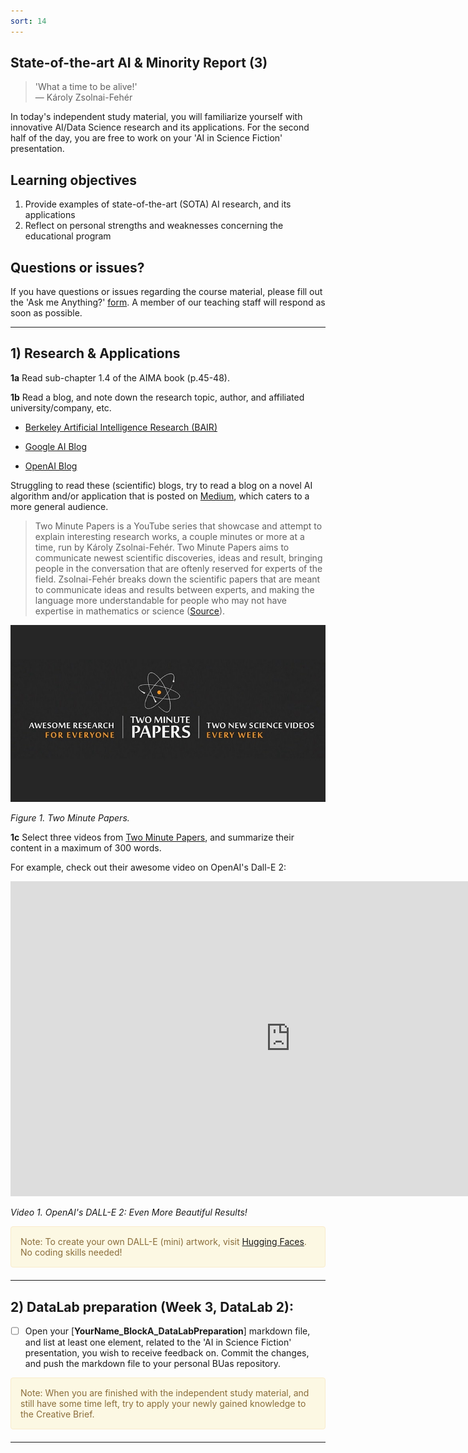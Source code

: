 ```yaml
---
sort: 14
---
```


## State-of-the-art AI & Minority Report (3)

>'What a time to be alive!' <br>
 ― Károly Zsolnai-Fehér

In today's independent study material, you will familiarize yourself with innovative AI/Data Science research and its applications. For the second half of the day, you are free to work on your 'AI in Science Fiction' presentation. 

## Learning objectives

1. Provide examples of state-of-the-art (SOTA) AI research, and its applications
2. Reflect on personal strengths and weaknesses concerning the educational program

## Questions or issues?

If you have questions or issues regarding the course material, please fill out the 'Ask me Anything?' [form](https://adsai.buas.nl/Contact%20Us/AskMeAnything.html). A member of our teaching staff will respond as soon as possible.

***

## 1) Research & Applications

__1a__ Read sub-chapter 1.4 of the AIMA book (p.45-48). 

__1b__ Read a blog, and note down the research topic, author, and affiliated university/company, etc.

- [Berkeley Artificial Intelligence Research (BAIR)](https://bair.berkeley.edu/blog/)

- [Google AI Blog](https://ai.googleblog.com/)

- [OpenAI Blog](https://openai.com/blog/)

Struggling to read these (scientific) blogs, try to read a blog on a novel AI algorithm and/or application that is posted on [Medium](https://medium.com/tag/artificial-intelligence), which caters to a more general audience. 

> Two Minute Papers is a YouTube series that showcase and attempt to explain interesting research works, a couple minutes or more at a time, run by Károly Zsolnai-Fehér. Two Minute Papers aims to communicate newest scientific discoveries, ideas and result, bringing people in the conversation that are oftenly reserved for experts of the field. Zsolnai-Fehér breaks down the scientific papers that are meant to communicate ideas and results between experts, and making the language more understandable for people who may not have expertise in mathematics or science ([Source](https://youtube.fandom.com/wiki/Two_Minute_Papers)).

<img src="./images/TwoMinutePapers.jpeg" alt="Two minute papers" width="560"/> 

*Figure 1. Two Minute Papers.*

__1c__ Select three videos from [Two Minute Papers](https://www.youtube.com/c/K%C3%A1rolyZsolnai), and summarize their content in a maximum of 300 words.  

For example, check out their awesome video on OpenAI's Dall-E 2:

<iframe width="896" height="504" src="https://www.youtube-nocookie.com/embed/lbUluHiqwoA" title="YouTube video player" frameborder="0" allow="accelerometer; autoplay; clipboard-write; encrypted-media; gyroscope; picture-in-picture" allowfullscreen></iframe>

*Video 1. OpenAI's DALL-E 2: Even More Beautiful Results!*

<div style="padding: 15px; border: 1px solid transparent; border-color: transparent; margin-bottom: 20px; border-radius: 4px; color: #8a6d3b;; background-color: #fcf8e3; border-color: #faebcc;">
Note: To create your own DALL-E (mini) artwork, visit <a href="https://huggingface.co/spaces/dalle-mini/dalle-mini">Hugging Faces</a>. No coding skills needed!
</div>

***

## 2) DataLab preparation (Week 3, DataLab 2):

- [ ] Open your [**YourName_BlockA_DataLabPreparation**] markdown file, and list at least one element, related to the 'AI in Science Fiction' presentation, you wish to receive feedback on. Commit the changes, and push the markdown file to your personal BUas repository.

<div style="padding: 15px; border: 1px solid transparent; border-color: transparent; margin-bottom: 20px; border-radius: 4px; color: #8a6d3b;; background-color: #fcf8e3; border-color: #faebcc;">
Note: When you are finished with the independent study material, and still have some time left, try to apply your newly gained knowledge to the Creative Brief.
</div> 

***